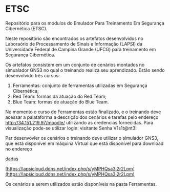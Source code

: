 # ETSC

Repositório para os módulos do Emulador Para Treinamento Em Segurança Cibernética (ETSC).

Neste repositório são encontrados os artefatos desenvolvidos no Laboraório de Processamento de Sinais e Informação (LAPSI) da Universidade Federal de Campina Grande (UFCG) para treinamento em Segurança Cibernética.

Os artefatos consistem em um conjunto de cenários montados no simualador GNS3 no qual o treinando realiza seu aprendizado. Estão sendo desenvolvido três cursos:
1. Ferramentas: conjunto de ferramentas utilizadas em Segurança Cibernética;
2. Red Team: formas da atuação do Red Team;
3. Blue Team: formas de atuação do Blue Team.

No momento o curso de Ferramentas estáo finalizado, e o treinando deve acessar a palataforma a descrição dos cenários e tarefas pelo endereço http://34.151.219.97/moodle/ utilizando as credencias fornecidas. Para visualização pode-se utilizar login: visitante Senha V1s1t@nt3!

Par desenvovler os cenários o treinando deve utilizar o simulador GNS3, que está disponível em máquina Virtual que está disponível para download no endereço

[dadas](https://lapsicloud.ddns.net/index.php/s/riZE3Jn77CwYsGo)

[https://lapsicloud.ddns.net/index.php/s/yMPHQsa3i2r2Lpm](https://lapsicloud.ddns.net/index.php/s/yMPHQsa3i2r2Lpm)

Os cenários a serem utilizados estão disponíveis na pasta Ferramentas.

